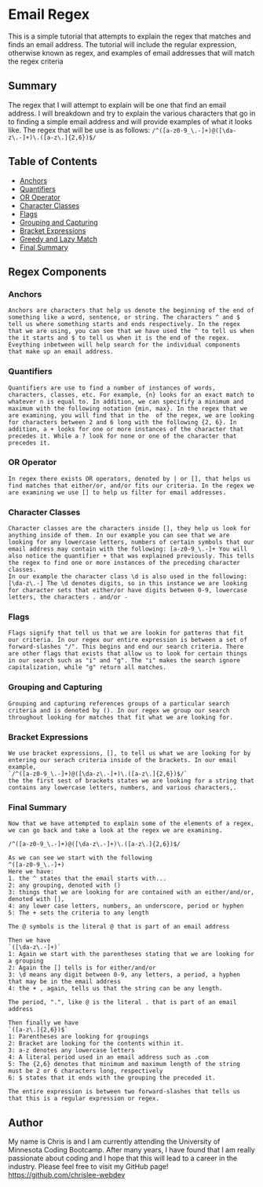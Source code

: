 # Email Regex

This is a simple tutorial that attempts to explain the regex that matches and finds an email address. The tutorial will include the regular expression, otherwise known as regex, and examples of email addresses that will match the regex criteria

## Summary

The regex that I will attempt to explain will be one that find an email address. I will breakdown and try to explain the various characters that go in to finding a simple email address and will provide examples of what it looks like. The regex that will be use is as follows:
`/^([a-z0-9_\.-]+)@([\da-z\.-]+)\.([a-z\.]{2,6})$/`

## Table of Contents

- [Anchors](#anchors)
- [Quantifiers](#quantifiers)
- [OR Operator](#or-operator)
- [Character Classes](#character-classes)
- [Flags](#flags)
- [Grouping and Capturing](#grouping-and-capturing)
- [Bracket Expressions](#bracket-expressions)
- [Greedy and Lazy Match](#greedy-and-lazy-match)
- [Final Summary](#final-summary)

## Regex Components

### Anchors
    Anchors are characters that help us denote the beginning of the end of something like a word, sentence, or string. The characters ^ and $ tell us where something starts and ends respectively. In the regex that we are using, you can see that we have used the ^ to tell us when the it starts and $ to tell us when it is the end of the regex. Eveything inbetween will help search for the individual components that make up an email address.
### Quantifiers
    Quantifiers are use to find a number of instances of words, characters, classes, etc. For example, {n} looks for an exact match to whatever n is equal to. In addition, we can specifify a minimum and maximum with the following notation {min, max}. In the regex that we are examining, you will find that in the  of the regex, we are looking for characters between 2 and 6 long with the following {2, 6}. In addition, a + looks for one or more instances of the character that precedes it. While a ? look for none or one of the character that precedes it. 
### OR Operator
    In regex there exists OR operators, denoted by | or [], that helps us find matches that either/or, and/or fits our criteria. In the regex we are examining we use [] to help us filter for email addresses. 
### Character Classes
    Character classes are the characters inside [], they help us look for anything inside of them. In our example you can see that we are looking for any lowercase letters, numbers of certain symbols that our email address may contain with the following: [a-z0-9_\.-]+ You will also notice the quantifier + that was explained previously. This tells the regex to find one or more instances of the preceding character classes.
    In our example the character class \d is also used in the following: [\da-z\.-] The \d denotes digits, so in this instance we are looking for character sets that either/or have digits between 0-9, lowercase letters, the characters . and/or -
### Flags
    Flags signify that tell us that we are lookin for patterns that fit our criteria. In our regex our entire expression is between a set of forward-slashes "/". This begins and end our search criteria. There are other flags that exists that allow us to look for certain things in our search such as "i" and "g". The "i" makes the search ignore capitalization, while "g" return all matches.

### Grouping and Capturing
    Grouping and capturing references groups of a particular search criteria and is denoted by (). In our regex we group our search throughout looking for matches that fit what we are looking for. 
### Bracket Expressions
    We use bracket expressions, [], to tell us what we are looking for by entering our serach criteria inside of the brackets. In our email example, 
    `/^([a-z0-9_\.-]+)@([\da-z\.-]+)\.([a-z\.]{2,6})$/`
    the the first sest of brackets states we are looking for a string that contains any lowercase letters, numbers, and various characters,.
### Final Summary
    Now that we have attempted to explain some of the elements of a regex, we can go back and take a look at the regex we are examining.
    
    /^([a-z0-9_\.-]+)@([\da-z\.-]+)\.([a-z\.]{2,6})$/

    As we can see we start with the following 
    ^([a-z0-9_\.-]+)
    Here we have:
    1. the ^ states that the email starts with...
    2: any grouping, denoted with ()
    3: things that we are looking for are contained with an either/and/or, denoted with [],
    4: any lower case letters, numbers, an underscore, period or hyphen
    5: The + sets the criteria to any length

    The @ symbols is the literal @ that is part of an email address

    Then we have 
    `([\da-z\.-]+)`
    1: Again we start with the parentheses stating that we are looking for a grouping
    2: Again the [] tells is for either/and/or
    3: \d means any digit between 0-9, any letters, a period, a hyphen that may be in the email address
    4: the + , again, tells us that the string can be any length.

    The period, ".", like @ is the literal . that is part of an email address

    Then finally we have
    `([a-z\.]{2,6})$`
    1: Parentheses are looking for groupings
    2: Bracket are looking for the contents within it.
    3: a-z denotes any lowercase letters
    4: A literal period used in an email address such as .com
    5: The {2,6} denotes that minimum and maximum length of the string must be 2 or 6 characters long, respectively
    6: $ states that it ends with the grouping the preceded it.

    The entire expression is between two forward-slashes that tells us that this is a regular expression or regex.

## Author

My name is Chris is and I am currently attending the University of Minnesota Coding Bootcamp. After many years, I have found that I am really passionate about coding and I hope that this will lead to a career in the industry. 
Please feel free to visit my GitHub page!
https://github.com/chrislee-webdev
